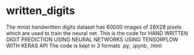 # written_digits
The mnist handwritten digits dataset has 60000 images of 28X28 pixels which are used to train the neural net.
This is the code for
    HAND WRITTEN DIGIT PREDICTION USING NEURAL NETWORKS USING TENSORFLOW WITH KERAS API
The code is kept in 3 formats .py, .ipynb, .html    

